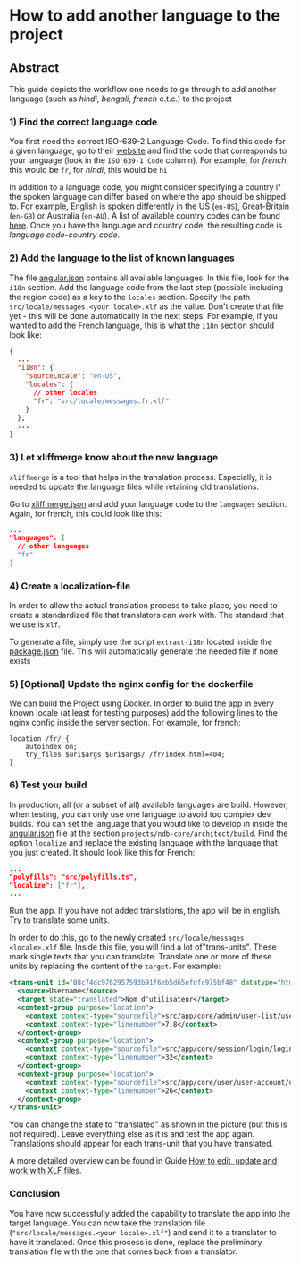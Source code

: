 # How to add another language to the project

## Abstract
This guide depicts the workflow one needs to go through to add another language 
(such as _hindi_, _bengali_, _french_ e.t.c.) to the project

### 1) Find the correct language code
You first need the correct ISO-639-2 Language-Code. To find this code for a given
language, go to their [website](https://www.loc.gov/standards/iso639-2/php/code_list.php)
and find the code that corresponds to your language (look in the `ISO 639-1 Code` column). 
For example, for _french_, this would be `fr`, for _hindi_, this would be `hi`

In addition to a language code, you might consider specifying a country if the spoken language can
differ based on where the app should be shipped to. For example, English is spoken differently
in the US (`en-US`), Great-Britain (`en-GB`) or Australia (`en-AU`).
A list of available country codes can be found [here](https://www.iso.org/obp/ui/#search/code/).
Once you have the language and country code, the resulting code is _language code_-_country code_.

### 2) Add the language to the list of known languages
The file [angular.json](angular.json) contains all available languages. In this file, look for the
`i18n` section. Add the language code from the last step (possible including the region code) 
as a key to the `locales` section. Specify the path `src/locale/messages.<your locale>.xlf` as 
the value. Don't create that file yet - this will be done automatically in the next steps. 
For example, if you wanted to add the French language, this is what the `i18n` section should look like:

```json
{
  ...
  "i18n": {
    "sourceLocale": "en-US",
    "locales": {
      // other locales
      "fr": "src/locale/messages.fr.xlf"
    }
  },
  ...
}
```

### 3) Let xliffmerge know about the new language
`xliffmerge` is a tool that helps in the translation process. Especially, it is needed to
update the language files while retaining old translations.

Go to [xliffmerge.json](xliffmerge.json) and add your language code to the `languages` section.
Again, for french, this could look like this:
```json
...
"languages": [
  // other languages
  "fr"
]
```

### 4) Create a localization-file
In order to allow the actual translation process to take place, you need to create a 
standardized file that translators can work with. The standard that we use is `xlf`.

To generate a file, simply use the script `extract-i18n` located inside the [package.json](package.json)
file. This will automatically generate the needed file if none exists

### 5) [Optional] Update the nginx config for the dockerfile
We can build the Project using Docker. In order to build the app in every known locale
(at least for testing purposes) add the following lines to the nginx config inside the
server section. For example, for french:
```nginx configuration
location /fr/ {
    autoindex on;
    try_files $uri$args $uri$args/ /fr/index.html=404;
}
```

### 6) Test your build
In production, all (or a subset of all) available languages are build. However, when testing,
you can only use one language to avoid too complex dev builds. You can set the language
that you would like to develop in inside the [angular.json](angular.json) file at the section
`projects/ndb-core/architect/build`. Find the option `localize` and replace the existing language
with the language that you just created. It should look like this for French:
```json
...
"polyfills": "src/polyfills.ts",
"localize": ["fr"],
...
```
Run the app. If you have not added translations, the app will be in english. 
Try to translate some units. 

In order to do this, go to the newly created `src/locale/messages.<locale>.xlf` file. 
Inside this file, you will find a lot of"trans-units". These mark single texts that 
you can translate. Translate one or more of these units by replacing the content of 
the `target`. For example:
```xml
<trans-unit id="08c74dc9762957593b91f6eb5d65efdfc975bf48" datatype="html">
  <source>Username</source>
  <target state="translated">Nom d'utilisateur</target>
  <context-group purpose="location">
    <context context-type="sourcefile">src/app/core/admin/user-list/user-list.component.html</context>
    <context context-type="linenumber">7,8</context>
  </context-group>
  <context-group purpose="location">
    <context context-type="sourcefile">src/app/core/session/login/login.component.html</context>
    <context context-type="linenumber">32</context>
  </context-group>
  <context-group purpose="location">
    <context context-type="sourcefile">src/app/core/user/user-account/user-account.component.html</context>
    <context context-type="linenumber">26</context>
  </context-group>
</trans-unit>
```
You can change the state to "translated" as shown in the picture (but this is not required). 
Leave everything else as it is and test the app again. Translations should appear for each 
trans-unit that you have translated.

A more detailed overview can be found in Guide
[How to edit, update and work with XLF files](work-with-xlf.md).

### Conclusion
You have now successfully added the capability to translate the app into the target
language. You can now take the translation file (`"src/locale/messages.<your locale>.xlf"`) and 
send it to a translator to have it translated. Once this process is done, replace the
preliminary translation file with the one that comes back from a translator.
